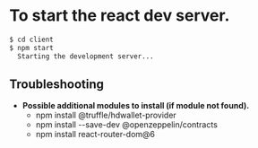 # To start the react dev server.
```sh
$ cd client
$ npm start
  Starting the development server...
```

## Troubleshooting

- __Possible additional modules to install (if module not found).__
  - npm install @truffle/hdwallet-provider
  - npm install --save-dev @openzeppelin/contracts
  - npm install react-router-dom@6
